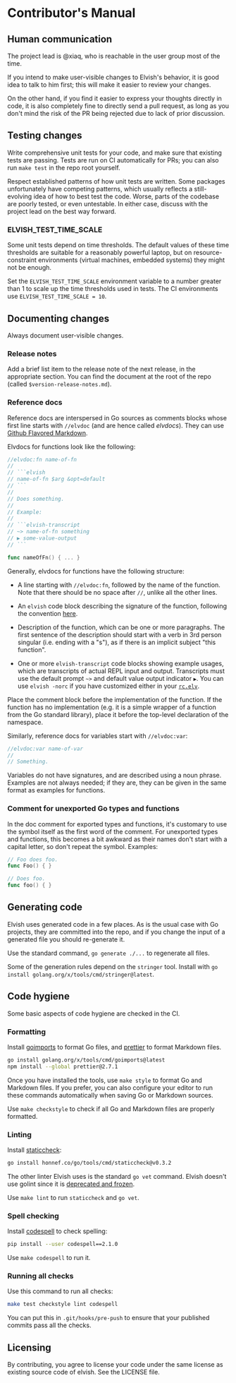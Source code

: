 # Contributor's Manual

## Human communication

The project lead is @xiaq, who is reachable in the user group most of the time.

If you intend to make user-visible changes to Elvish's behavior, it is good idea
to talk to him first; this will make it easier to review your changes.

On the other hand, if you find it easier to express your thoughts directly in
code, it is also completely fine to directly send a pull request, as long as you
don't mind the risk of the PR being rejected due to lack of prior discussion.

## Testing changes

Write comprehensive unit tests for your code, and make sure that existing tests
are passing. Tests are run on CI automatically for PRs; you can also run
`make test` in the repo root yourself.

Respect established patterns of how unit tests are written. Some packages
unfortunately have competing patterns, which usually reflects a still-evolving
idea of how to best test the code. Worse, parts of the codebase are poorly
tested, or even untestable. In either case, discuss with the project lead on the
best way forward.

### ELVISH_TEST_TIME_SCALE

Some unit tests depend on time thresholds. The default values of these time
thresholds are suitable for a reasonably powerful laptop, but on
resource-constraint environments (virtual machines, embedded systems) they might
not be enough.

Set the `ELVISH_TEST_TIME_SCALE` environment variable to a number greater than 1
to scale up the time thresholds used in tests. The CI environments use
`ELVISH_TEST_TIME_SCALE = 10`.

## Documenting changes

Always document user-visible changes.

### Release notes

Add a brief list item to the release note of the next release, in the
appropriate section. You can find the document at the root of the repo (called
`$version-release-notes.md`).

### Reference docs

Reference docs are interspersed in Go sources as comments blocks whose first
line starts with `//elvdoc` (and are hence called _elvdocs_). They can use
[Github Flavored Markdown](https://github.github.com/gfm/).

Elvdocs for functions look like the following:

````go
//elvdoc:fn name-of-fn
//
// ```elvish
// name-of-fn $arg &opt=default
// ```
//
// Does something.
//
// Example:
//
// ```elvish-transcript
// ~> name-of-fn something
// ▶ some-value-output
// ```

func nameOfFn() { ... }
````

Generally, elvdocs for functions have the following structure:

-   A line starting with `//elvdoc:fn`, followed by the name of the function.
    Note that there should be no space after `//`, unlike all the other lines.

-   An `elvish` code block describing the signature of the function, following
    the convention [here](website/ref/builtin.md#usage-notation).

-   Description of the function, which can be one or more paragraphs. The first
    sentence of the description should start with a verb in 3rd person singular
    (i.e. ending with a "s"), as if there is an implicit subject "this
    function".

-   One or more `elvish-transcript` code blocks showing example usages, which
    are transcripts of actual REPL input and output. Transcripts must use the
    default prompt `~>` and default value output indicator `▶`. You can use
    `elvish -norc` if you have customized either in your
    [`rc.elv`](https://elv.sh/ref/command.html#rc-file).

Place the comment block before the implementation of the function. If the
function has no implementation (e.g. it is a simple wrapper of a function from
the Go standard library), place it before the top-level declaration of the
namespace.

Similarly, reference docs for variables start with `//elvdoc:var`:

```go
//elvdoc:var name-of-var
//
// Something.
```

Variables do not have signatures, and are described using a noun phrase.
Examples are not always needed; if they are, they can be given in the same
format as examples for functions.

### Comment for unexported Go types and functions

In the doc comment for exported types and functions, it's customary to use the
symbol itself as the first word of the comment. For unexported types and
functions, this becomes a bit awkward as their names don't start with a capital
letter, so don't repeat the symbol. Examples:

```go
// Foo does foo.
func Foo() { }

// Does foo.
func foo() { }
```

## Generating code

Elvish uses generated code in a few places. As is the usual case with Go
projects, they are committed into the repo, and if you change the input of a
generated file you should re-generate it.

Use the standard command, `go generate ./...` to regenerate all files.

Some of the generation rules depend on the `stringer` tool. Install with
`go install golang.org/x/tools/cmd/stringer@latest`.

## Code hygiene

Some basic aspects of code hygiene are checked in the CI.

### Formatting

Install [goimports](https://pkg.go.dev/golang.org/x/tools/cmd/goimports) to
format Go files, and [prettier](https://prettier.io/) to format Markdown files.

```sh
go install golang.org/x/tools/cmd/goimports@latest
npm install --global prettier@2.7.1
```

Once you have installed the tools, use `make style` to format Go and Markdown
files. If you prefer, you can also configure your editor to run these commands
automatically when saving Go or Markdown sources.

Use `make checkstyle` to check if all Go and Markdown files are properly
formatted.

### Linting

Install [staticcheck](https://staticcheck.io):

```sh
go install honnef.co/go/tools/cmd/staticcheck@v0.3.2
```

The other linter Elvish uses is the standard `go vet` command. Elvish doesn't
use golint since it is
[deprecated and frozen](https://github.com/golang/go/issues/38968).

Use `make lint` to run `staticcheck` and `go vet`.

### Spell checking

Install [codespell](https://github.com/codespell-project/codespell) to check
spelling:

```sh
pip install --user codespell==2.1.0
```

Use `make codespell` to run it.

### Running all checks

Use this command to run all checks:

```sh
make test checkstyle lint codespell
```

You can put this in `.git/hooks/pre-push` to ensure that your published commits
pass all the checks.

## Licensing

By contributing, you agree to license your code under the same license as
existing source code of elvish. See the LICENSE file.
